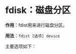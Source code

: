 fdisk：磁盘分区
==================================

**作用**：fdist用来进行磁盘分区。

**用法**：`fdist [选项] device`

主要选项如下：
